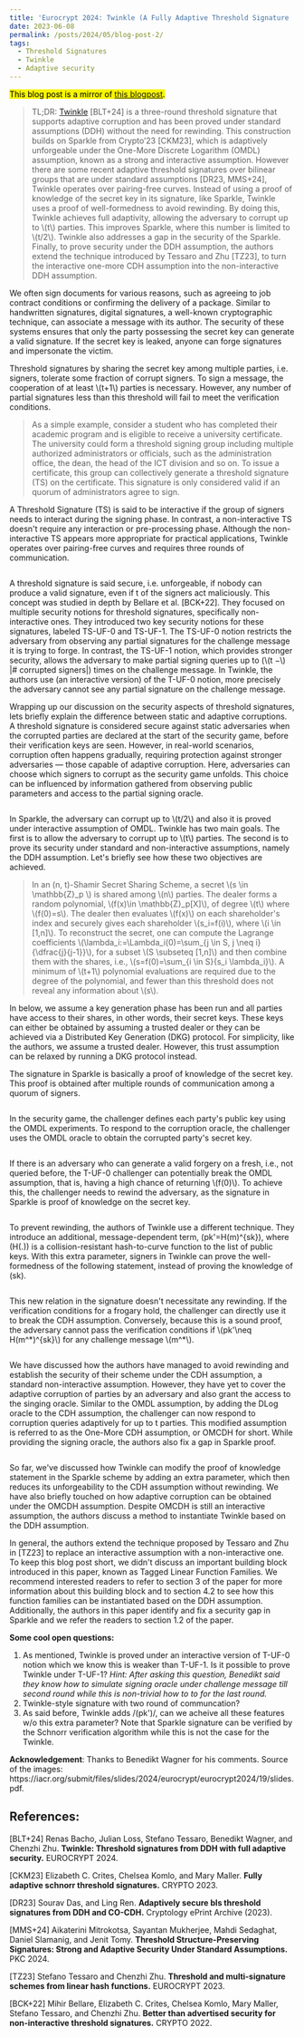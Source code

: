 ```yaml
---
title: 'Eurocrypt 2024: Twinkle (A Fully Adaptive Threshold Signature  from DDH)'
date: 2023-06-08
permalink: /posts/2024/05/blog-post-2/
tags:
  - Threshold Signatures
  - Twinkle
  - Adaptive security
---
```

<!-- wp:paragraph -->
<p><mark style="background-color:#f7f500" class="has-inline-color">This blog post is a mirror of <a href="https://www.esat.kuleuven.be/cosic/blog/twinkle-a-fully-adaptive-threshold-signature-from-ddh/">this blogpost</a>.</mark></p>
<!-- /wp:paragraph -->

<!-- wp:quote -->
<blockquote class="wp-block-quote"><!-- wp:paragraph -->
<p>TL;DR: <a href="https://eprint.iacr.org/2023/1482.pdf">Twinkle</a> [BLT+24] is a three-round threshold signature that supports adaptive corruption and has been proved under standard assumptions (DDH) without the need for rewinding. This construction builds on Sparkle from Crypto’23 [CKM23], which is adaptively unforgeable under the One-More Discrete Logarithm (OMDL) assumption, known as a strong and interactive assumption. However there are some recent adaptive threshold signatures over bilinear groups that are under standard assumptions [DR23, MMS+24], Twinkle operates over pairing-free curves. Instead of using a proof of knowledge of the secret key in its signature, like Sparkle, Twinkle uses a proof of well-formedness to avoid rewinding. By doing this, Twinkle achieves full adaptivity, allowing the adversary to corrupt up to \(t\) parties. This improves Sparkle, where this number is limited to \(t/2\). Twinkle also addresses a gap in the security of the Sparkle. Finally, to prove security under the DDH assumption, the authors extend the technique introduced by Tessaro and Zhu [TZ23], to turn the interactive one-more CDH assumption into the non-interactive DDH assumption.</p>
<!-- /wp:paragraph --></blockquote>
<!-- /wp:quote -->

<!-- wp:paragraph -->
<p>We often sign documents for various reasons, such as agreeing to job contract conditions or confirming the delivery of a package. Similar to handwritten signatures, digital signatures, a well-known cryptographic technique, can associate a message with its author. The security of these systems ensures that only the party possessing the secret key can generate a valid signature. If the secret key is leaked, anyone can forge signatures and impersonate the victim.</p>
<!-- /wp:paragraph -->

<!-- wp:paragraph -->
<p>Threshold signatures by sharing the secret key among multiple parties, i.e. signers, tolerate some fraction of corrupt signers. To sign a message, the cooperation of at least \(t+1\) parties is necessary. However, any number of partial signatures less than this threshold will fail to meet the verification conditions.</p>
<!-- /wp:paragraph -->

<!-- wp:quote -->
<blockquote class="wp-block-quote"><!-- wp:paragraph -->
<p> As a simple example, consider a student who has completed their academic program and is eligible to receive a university certificate. The university could form a threshold signing group including multiple authorized administrators or officials, such as the administration office, the dean, the head of the ICT division and so on. To issue a certificate, this group can collectively generate a threshold signature (TS) on the certificate. This signature is only considered valid if an quorum of administrators agree to sign.
</p>
<!-- /wp:paragraph --></blockquote>
<!-- /wp:quote -->

<!-- wp:paragraph -->
<p>A Threshold Signature (TS) is said to be interactive if the group of signers needs to interact during the signing phase. In contrast, a non-interactive TS doesn't require any interaction or pre-processing phase. Although the non-interactive TS appears more appropriate for practical applications, Twinkle operates over pairing-free curves and requires three rounds of communication.</p>
<!-- /wp:paragraph -->

<!-- wp:image {"id":20968,"sizeSlug":"full","linkDestination":"none"} -->
<figure class="wp-block-image size-full"><img src="https://www.esat.kuleuven.be/cosic/wp-content/uploads/2024/05/1.png" alt="" class="wp-image-20968"/></figure>
<!-- /wp:image -->

<!-- wp:paragraph -->
<p>A threshold signature is said secure, i.e. unforgeable, if nobody can produce a valid signature, even if t of the signers act maliciously. This concept was studied in depth by Bellare et al. [BCK+22]. They focused on multiple security notions for threshold signatures, specifically non-interactive ones. They introduced two key security notions for these signatures, labeled TS-UF-0 and TS-UF-1. The TS-UF-0 notion restricts the adversary from observing any partial signatures for the challenge message it is trying to forge. In contrast, the TS-UF-1 notion, which provides stronger security, allows the adversary to make partial signing queries up to (\(t −\) |# corrupted signers|) times on the challenge message. In Twinkle, the authors use (an interactive version) of the T-UF-0 notion, more precisely the adversary cannot see any partial signature on the challenge message.</p>
<!-- /wp:paragraph -->

<!-- wp:paragraph -->
<p>Wrapping up our discussion on the security aspects of threshold signatures, lets briefly explain the difference between static and adaptive corruptions. A threshold signature is considered secure against static adversaries when the corrupted parties are declared at the start of the security game, before their verification keys are seen. However, in real-world scenarios, corruption often happens gradually, requiring protection against stronger adversaries — those capable of adaptive corruption. Here, adversaries can choose which signers to corrupt as the security game unfolds. This choice can be influenced by information gathered from observing public parameters and access to the partial signing oracle.</p>
<!-- /wp:paragraph -->

<!-- wp:image {"id":20970,"sizeSlug":"full","linkDestination":"none"} -->
<figure class="wp-block-image size-full"><img src="https://www.esat.kuleuven.be/cosic/wp-content/uploads/2024/05/2.png" alt="" class="wp-image-20970"/></figure>
<!-- /wp:image -->

<!-- wp:paragraph -->
<p> In Sparkle, the adversary can corrupt up to \(t/2\) and also it is proved under interactive assumption of OMDL. Twinkle has two main goals. The first is to allow the adversary to corrupt up to \(t\) parties. The second is to prove its security under standard and non-interactive assumptions, namely the DDH assumption. Let's briefly see how these two objectives are achieved.</p>
<!-- /wp:paragraph -->

<!-- wp:quote -->
<blockquote class="wp-block-quote"><!-- wp:paragraph -->
<p> In an (n, t)-Shamir Secret Sharing Scheme, a secret \(s \in \mathbb{Z}_p \) is shared among \(n\) parties. The dealer forms a random polynomial, \(f(x)\in \mathbb{Z}_p[X]\), of degree \(t\) where \(f(0)=s\). The dealer then evaluates \(f(x)\) on each shareholder's index and securely gives each shareholder \(s_i=f(i)\), where \(i \in [1,n]\). To reconstruct the secret, one can compute the Lagrange coefficients \(\lambda_i:=\Lambda_i(0)=\sum_{j \in S, j \neq i}{\dfrac{j}{j-1}}\), for a subset \(S \subseteq [1,n]\) and then combine them with the shares, i.e., \(s=f(0)=\sum_{i \in S}{s_i \lambda_i}\). A minimum of \(t+1\) polynomial evaluations are required due to the degree of the polynomial, and fewer than this threshold does not reveal any information about \(s\).</p>
<!-- /wp:paragraph --></blockquote>
<!-- /wp:quote -->

<!-- wp:paragraph -->
<p>In below, we assume a key generation phase has been run and all parties have access to their shares, in other words, their secret keys. These keys can either be obtained by assuming a trusted dealer or they can be achieved via a Distributed Key Generation (DKG) protocol. For simplicity, like the authors, we assume a trusted dealer. However, this trust assumption can be relaxed by running a DKG protocol instead.</p>
<!-- /wp:paragraph -->

<!-- wp:paragraph -->
<p>The signature in Sparkle is basically a proof of knowledge of the secret key. This proof is obtained after multiple rounds of communication among a quorum of signers.</p>
<!-- /wp:paragraph -->

<!-- wp:image {"id":20971,"sizeSlug":"full","linkDestination":"none"} -->
<figure class="wp-block-image size-full"><img src="https://www.esat.kuleuven.be/cosic/wp-content/uploads/2024/05/3.png" alt="" class="wp-image-20971"/></figure>
<!-- /wp:image -->

<!-- wp:paragraph -->
<p>In the security game, the challenger defines each party's public key using the OMDL experiments. To respond to the corruption oracle, the challenger uses the OMDL oracle to obtain the corrupted party's secret key.</p>
<!-- /wp:paragraph -->

<!-- wp:image {"id":20972,"sizeSlug":"full","linkDestination":"none"} -->
<figure class="wp-block-image size-full"><img src="https://www.esat.kuleuven.be/cosic/wp-content/uploads/2024/05/4.png" alt="" class="wp-image-20972"/></figure>
<!-- /wp:image -->

<!-- wp:paragraph -->
<p>If there is an adversary who can generate a valid forgery on a fresh, i.e., not queried before, the T-UF-0 challenger can potentially break the OMDL assumption, that is, having a high chance of returning \(f(0)\). To achieve this, the challenger needs to rewind the adversary, as the signature in Sparkle is proof of knowledge on the secret key.</p>
<!-- /wp:paragraph -->

<!-- wp:image {"id":20973,"sizeSlug":"full","linkDestination":"none"} -->
<figure class="wp-block-image size-full"><img src="https://www.esat.kuleuven.be/cosic/wp-content/uploads/2024/05/5.png" alt="" class="wp-image-20973"/></figure>
<!-- /wp:image -->

<!-- wp:paragraph -->
To prevent rewinding, the authors of Twinkle use a different technique. They introduce an additional, message-dependent term, \(pk'=H(m)^{sk}\), where \(H(.)\) is a collision-resistant hash-to-curve function to the list of public keys. With this extra parameter, signers in Twinkle can prove the well-formedness of the following statement, instead of proving the knowledge of \(sk\).</p>
<!-- /wp:paragraph -->

<!-- wp:image {"id":20974,"sizeSlug":"full","linkDestination":"none"} -->
<figure class="wp-block-image size-full"><img src="https://www.esat.kuleuven.be/cosic/wp-content/uploads/2024/05/6.png" alt="" class="wp-image-20974"/></figure>
<!-- /wp:image -->

<!-- wp:paragraph -->
<p>This new relation in the signature doesn't necessitate any rewinding. If the verification conditions for a frogary hold, the challenger can directly use it to break the CDH assumption. Conversely, because this is a sound proof, the adversary cannot pass the verification conditions if \(pk'\neq H(m^*)^{sk}\) for any challenge message \(m^*\).</p>
<!-- /wp:paragraph -->

<!-- wp:image {"id":20975,"sizeSlug":"full","linkDestination":"none"} -->
<figure class="wp-block-image size-full"><img src="https://www.esat.kuleuven.be/cosic/wp-content/uploads/2024/05/7.png" alt="" class="wp-image-20975"/></figure>
<!-- /wp:image -->

<!-- wp:paragraph -->
We have discussed how the authors have managed to avoid rewinding and establish the security of their scheme under the CDH assumption, a standard non-interactive assumption. However, they have yet to cover the adaptive corruption of parties by an adversary and also grant the access to the singing oracle. Similar to the OMDL assumption, by adding the DLog oracle to the CDH assumption, the challenger can now respond to corruption queries adaptively for up to t parties. This modified assumption is referred to as the One-More CDH assumption, or OMCDH for short. While providing the signing oracle, the authors also fix a gap in Sparkle proof.</p>
<!-- /wp:paragraph -->

<!-- wp:image {"id":20976,"sizeSlug":"full","linkDestination":"none"} -->
<figure class="wp-block-image size-full"><img src="https://www.esat.kuleuven.be/cosic/wp-content/uploads/2024/05/8.png" alt="" class="wp-image-20976"/></figure>
<!-- /wp:image -->

<!-- wp:paragraph -->
<p> So far, we've discussed how Twinkle can modify the proof of knowledge statement in the Sparkle scheme by adding an extra parameter, which then reduces its unforgeability to the CDH assumption without rewinding. We have also briefly touched on how adaptive corruption can be obtained under the OMCDH assumption. Despite OMCDH is still an interactive assumption, the authors discuss a method to instantiate Twinkle based on the DDH assumption.</p>
<!-- /wp:paragraph -->

<!-- wp:paragraph -->
<p>In general, the authors extend the technique proposed by Tessaro and Zhu in [TZ23] to replace an interactive assumption with a non-interactive one. To keep this blog post short, we didn't discuss an important building block introduced in this paper, known as Tagged Linear Function Families. We recommend interested readers to refer to section 3 of the paper for more information about this building block and to section 4.2 to see how this function families can be instantiated based on the DDH assumption. Additionally, the authors in this paper identify and fix a security gap in Sparkle and we refer the readers to section 1.2 of the paper.</p>
<!-- /wp:paragraph -->

<!-- wp:paragraph -->
<p><strong>Some cool open questions: </strong></p>
<!-- /wp:paragraph -->

<!-- wp:list {"ordered":true} -->
<ol><!-- wp:list-item -->
<li>As mentioned, Twinkle is proved under an interactive version of T-UF-0 notion which we know this is weaker than T-UF-1. Is it possible to prove Twinkle under T-UF-1? <em>Hint: After asking this question, Benedikt said they know how to simulate signing oracle under challenge message till second round while this is non-trivial how to to for the last round.</em></li>
<!-- /wp:list-item -->

<!-- wp:list-item -->
<li>Twinkle-style signature with two round of communcation?</li>
<!-- /wp:list-item -->

<!-- wp:list-item -->
<li>As said before, Twinkle adds /(pk')/, can we acheive all these features w/o this extra parameter? Note that Sparkle signature can be verified by the Schnorr verification algorithm while this is not the case for the Twinkle.</li>
<!-- /wp:list-item --></ol>
<!-- /wp:list -->

<!-- wp:paragraph -->
<p><strong>Acknowledgement</strong>: Thanks to Benedikt Wagner for his comments. Source of the images: https://iacr.org/submit/files/slides/2024/eurocrypt/eurocrypt2024/19/slides.pdf.</p>
<!-- /wp:paragraph -->

<!-- wp:heading -->
<h2 class="wp-block-heading">References:</h2>
<!-- /wp:heading -->

<!-- wp:paragraph -->
<p>[BLT+24] Renas Bacho, Julian Loss, Stefano Tessaro, Benedikt Wagner, and Chenzhi Zhu. <strong>Twinkle: Threshold signatures from DDH with full adaptive security.</strong> EUROCRYPT 2024.</p>
<!-- /wp:paragraph -->

<!-- wp:paragraph -->
<p>[CKM23] Elizabeth C. Crites, Chelsea Komlo, and Mary Maller. <strong>Fully adaptive schnorr threshold signatures.</strong> CRYPTO 2023.</p>
<!-- /wp:paragraph -->

<!-- wp:paragraph -->
<p>[DR23] Sourav Das, and Ling Ren. <strong>Adaptively secure bls threshold signatures from DDH and CO-CDH.</strong> Cryptology ePrint Archive (2023).</p>
<!-- /wp:paragraph -->

<!-- wp:paragraph -->
<p>[MMS+24] Aikaterini Mitrokotsa, Sayantan Mukherjee, Mahdi Sedaghat, Daniel Slamanig, and Jenit Tomy. <strong>Threshold Structure-Preserving Signatures: Strong and Adaptive Security Under Standard Assumptions.</strong> PKC 2024.</p>
<!-- /wp:paragraph -->

<!-- wp:paragraph -->
<p>[TZ23] Stefano Tessaro and Chenzhi Zhu. <strong>Threshold and multi-signature schemes from linear hash functions.</strong> EUROCRYPT 2023.</p>
<!-- /wp:paragraph -->

<!-- wp:paragraph -->
<p>[BCK+22] Mihir Bellare, Elizabeth C. Crites, Chelsea Komlo, Mary Maller, Stefano Tessaro, and Chenzhi Zhu. <strong>Better than advertised security for non-interactive threshold signatures.</strong> CRYPTO 2022.</p>
<!-- /wp:paragraph -->